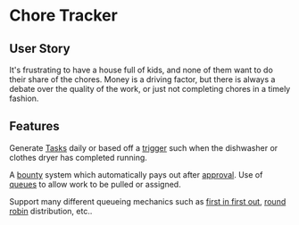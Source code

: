 # Chore Tracker

## User Story

It's frustrating to have a house full of kids, and none of them want to do
their share of the chores. Money is a driving factor, but there is always a
debate over the quality of the work, or just not completing chores in a timely
fashion.

## Features

Generate [Tasks]() daily or based off a [trigger]() such when the dishwasher or
clothes dryer has completed running.

A [bounty]() system which automatically pays out after [approval](). Use of
[queues]() to allow work to be pulled or assigned.

Support many different queueing mechanics such as [first in first out](),
[round robin]() distribution, etc..
